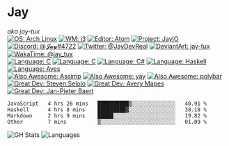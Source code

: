 # Jay
*aka jay-tux*  
[![OS: Arch Linux](https://img.shields.io/badge/os-Arch_Linux-success?style=plastic&logo=arch-linux)](https://archlinux.org)
[![WM: i3](https://img.shields.io/badge/wm-i3-success?style=plastic)](https://i3wm.org)
[![Editor: Atom](https://img.shields.io/badge/editor-Atom-success?style=plastic&logo=atom)](https://atom.io)
[![Project: JayIO](https://img.shields.io/badge/project-JayIO-success?style=plastic&logo=accenture)](https://github.com/jay-tux/jayio)  
[![Discord: @𝓙𝓪𝔂#4722](https://img.shields.io/badge/discord-%40%F0%9D%93%99%F0%9D%93%AA%F0%9D%94%82%234722-blue?style=plastic&logo=discord)](https://github.com/jay-tux)
[![Twitter: @JayDevReal](https://img.shields.io/badge/twitter-%40JayDevReal-blue?style=plastic&logo=twitter)](https://twitter.com/JayDevReal)
[![DeviantArt: jay-tux](https://img.shields.io/badge/deviantart-jay--tux-blue?style=plastic&logo=deviantart)](https://deviantart.com/jay-tux)
[![WakaTime: @jay_tux](https://img.shields.io/badge/wakatime-%40jay__tux-blue?style=plastic&logo=wakatime)](https://wakatime.com/@jay_tux)  
[![Language: C](https://img.shields.io/badge/language-C-lightgray?style=plastic&logo=c)](https://en.wikipedia.org/wiki/C_(programming_language))
[![Language: C](https://img.shields.io/badge/language-C++-lightgray?style=plastic&logo=c%2B%2B)](https://www.cplusplus.com/)
[![Language: C#](https://img.shields.io/badge/language-C%23-lightgray?style=plastic&logo=c-sharp)](https://docs.microsoft.com/en-us/dotnet/csharp/)
[![Language: Haskell](https://img.shields.io/badge/language-Haskell-lightgray?style=plastic&logo=haskell)](https://www.haskell.org/)
[![Language: Aves](https://img.shields.io/badge/language-aves-lightgray?style=plastic)](https://github.com/jay-tux)  
[![Also Awesome: Assimp](https://img.shields.io/badge/Also_Awesome-Assimp-yellow?style=plastic&logo=github)](https://github.com/assimp/assimp)
[![Also Awesome: yay](https://img.shields.io/badge/Also_Awesome-yay-yellow?style=plastic&logo=github)](https://github.com/Jguer/yay)
[![Also Awesome: polybar](https://img.shields.io/badge/Also_Awesome-polybar-yellow?style=plastic&logo=github)](https://github.com/polybar/polybar)  
[![Great Dev: Steven Selolo](https://img.shields.io/badge/Great_Dev-Steven_Selolo-red?style=plastic&logo=github)](https://github.com/StevenPss)
[![Great Dev: Avery Mapes](https://img.shields.io/badge/Great_Dev-Avery_Mapes-red?style=plastic&logo=github)](https://github.com/ArchAves)
[![Great Dev: Jan-Pieter Baert](https://img.shields.io/badge/Great_Dev-Jan--Pieter_Baert-red?style=plastic&logo=github)](https://github.com/Jan-PieterBaert)


<!--START_SECTION:waka-->
```text
JavaScript   4 hrs 26 mins   ██████████▒░░░░░░░░░░░░░░   40.91 % 
Haskell      4 hrs 8 mins    █████████▓░░░░░░░░░░░░░░░   38.18 % 
Markdown     2 hrs 9 mins    █████░░░░░░░░░░░░░░░░░░░░   19.82 % 
Other        7 mins          ▒░░░░░░░░░░░░░░░░░░░░░░░░   01.09 % 
```
<!--END_SECTION:waka-->

![GH Stats](https://github-readme-stats.vercel.app/api?username=jay-tux&count_private=true&show_icons=true&theme=outrun)
![Languages](https://github-readme-stats.vercel.app/api/top-langs/?username=jay-tux&count_private=true&show_icons=true&theme=outrun&langs_count=10&layout=compact)

